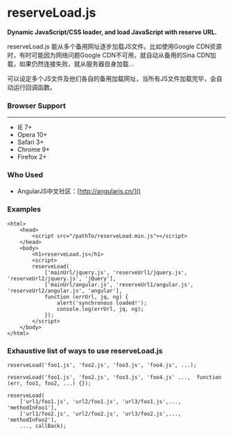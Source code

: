 reserveLoad.js
===========

**Dynamic JavaScript/CSS loader, and load JavaScript with reserve URL.**

reserveLoad.js 能从多个备用网址逐步加载JS文件。比如使用Google CDN资源时，有时可能因为网络问题Google CDN不可用，就自动从备用的Sina CDN加载，如果仍然连接失败，就从服务器自身加载...

可以设定多个JS文件及他们各自的备用加载网址，当所有JS文件加载完毕，会自动运行回调函数。

### Browser Support
---------------
  * IE 7+
  * Opera 10+
  * Safari 3+
  * Chrome 9+
  * Firefox 2+

### Who Used

 + AngularJS中文社区：[http://angularjs.cn/]()

### Examples

    <html>
        <head>
            <script src="/pathTo/reserveLoad.min.js"></script>
        </head>
        <body>
            <h1>reserveLoad.js</h1>
            <script>
            reserveLoad(
                ['mainUrl/jquery.js', 'reserveUrl1/jquery.js', 'reserveUrl2/jquery.js', 'jQuery'],
                ['mainUrl/angular.js', 'reserveUrl1/angular.js', 'reserveUrl2/angular.js', 'angular'],
                function (errUrl, jq, ng) {
                    alert('synchronous loaded!');
                    console.log(errUrl, jq, ng);
                });
            </script>
        </body>
    </html>


### Exhaustive list of ways to use reserveLoad.js

    reserveLoad('foo1.js', 'foo2.js', 'foo3.js', 'foo4.js', ...);

    reserveLoad('foo1.js', 'foo2.js', 'foo3.js', 'foo4.js' ...,  function (err, foo1, foo2, ...) {});

    reserveLoad(
        ['url1/foo1.js', 'url2/foo1.js', 'url3/foo1.js',..., 'methodInFoo1'],
        ['url1/foo2.js', 'url2/foo2.js', 'url3/foo2.js',..., 'methodInFoo2'],
        ..., callBack);
